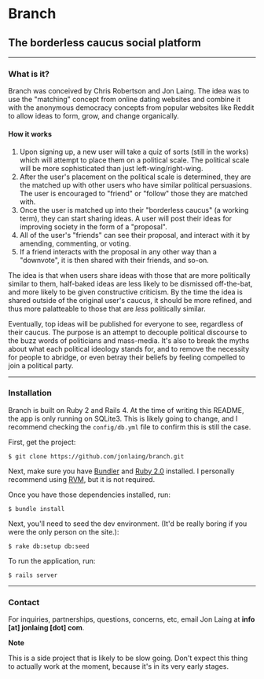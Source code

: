 # Branch
## The borderless caucus social platform

---

### What is it?
Branch was conceived by Chris Robertson and Jon Laing. The idea was to use the "matching" concept from online dating websites and combine it with the anonymous democracy concepts from popular websites like Reddit to allow ideas to form, grow, and change organically.

#### How it works

1. Upon signing up, a new user will take a quiz of sorts (still in the works) which will attempt to place them on a political scale. The political scale will be more sophisticated than just left-wing/right-wing.
2. After the user's placement on the political scale is determined, they are the matched up with other users who have similar political persuasions. The user is encouraged to "friend" or "follow" those they are matched with.
3. Once the user is matched up into their "borderless caucus" (a working term), they can start sharing ideas. A user will post their ideas for improving society in the form of a "proposal".
4. All of the user's "friends" can see their proposal, and interact with it by amending, commenting, or voting.
5. If a friend interacts with the proposal in any other way than a "downvote", it is then shared with their friends, and so-on.

The idea is that when users share ideas with those that are more politically similar to them, half-baked ideas are less likely to be dismissed off-the-bat, and more likely to be given constructive criticism. By the time the idea is shared outside of the original user's caucus, it should be more refined, and thus more palatteable to those that are *less* politically similar.

Eventually, top ideas will be published for everyone to see, regardless of their caucus. The purpose is an attempt to decouple political discourse to the buzz words of politicians and mass-media. It's also to break the myths about what each political ideology stands for, and to remove the necessity for people to abridge, or even betray their beliefs by feeling compelled to join a political party.

---

### Installation

Branch is built on Ruby 2 and Rails 4. At the time of writing this README, the app is only running on SQLite3. This is likely going to change, and I recommend checking the `config/db.yml` file to confirm this is still the case.

First, get the project:

````
$ git clone https://github.com/jonlaing/branch.git
````

Next, make sure you have [Bundler](https://github.com/jonlaing/branch.git) and [Ruby 2.0](https://www.ruby-lang.org/en/downloads/) installed. I personally recommend using [RVM](https://rvm.io/), but it is not required.

Once you have those dependencies installed, run:

````
$ bundle install
````

Next, you'll need to seed the dev environment. (It'd be really boring if you were the only person on the site.):

````
$ rake db:setup db:seed
````

To run the application, run:

````
$ rails server
````

---

### Contact

For inquiries, partnerships, questions, concerns, etc, email Jon Laing at **info [at] jonlaing [dot] com**.

**Note**

This is a side project that is likely to be slow going. Don't expect this thing to actually work at the moment, because it's in its very early stages.
